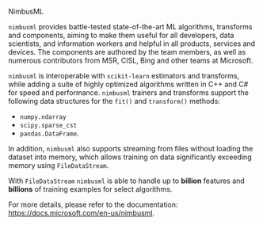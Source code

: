 NimbusML

`nimbusml` provides battle-tested state-of-the-art ML algorithms,
transforms and components, aiming to make them useful for all
developers, data scientists, and information workers and helpful in all
products, services and devices. The components are authored by the team
members, as well as numerous contributors from MSR, CISL, Bing and other
teams at Microsoft.

`nimbusml` is interoperable with `scikit-learn` estimators and transforms,
while adding a suite of highly optimized algorithms written in C++ and
C\# for speed and performance. `nimbusml` trainers and transforms support
the following data structures for the `fit()` and `transform()` methods:

-   `numpy.ndarray`
-   `scipy.sparse_cst`
-   `pandas.DataFrame`.

In addition, `nimbusml` also supports streaming from files without loading
the dataset into memory, which allows training on data significantly
exceeding memory using `FileDataStream`.

With `FileDataStream` `nimbusml` is able to handle up to **billion** features
 and **billions** of training examples for select algorithms.

For more details, please refer to the documentation:
<https://docs.microsoft.com/en-us/nimbusml>.